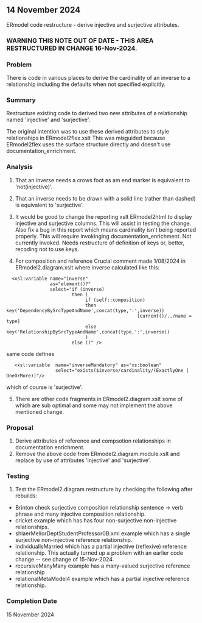 
## 14 November 2024
ERmodel code restructure  - derive injective and surjective attributes.

### WARNING THIS NOTE OUT OF DATE - THIS AREA RESTRUCTURED IN CHANGE 16-Nov-2024.

### Problem
There is code in various places to derive the cardinality of an inverse to a relationship including the defaults when not specified explicitly. 

### Summary
Restructure existing code to derived two new attributes of a relationship named
'injective' and 'surjective'.

The original intention was to use these derived attributes to style relationships in ERmodel2flex.xslt This was misguided because ERmodel2flex uses the surface structure directly and doesn't use documentation_enrichment.

### Analysis
1. That an inverse needs a crows foot as am end marker is equivalent to 'not(injective)'.
2. That an inverse needs to be drawn with a solid line (rather than dashed) is equivalent to 'surjective'.
3. It would be good to change the reporting xslt ERmodel2html to display injective and surjective columns. 
 This will assist in testing the change.
 Also fix a bug in this report which means cardinality isn't being reported properly.
 This will require invokinging documentation_enrichment. Not currently invoked.
 Needs restructure of definition of keys or, better, recoding not to use keys. 

4. For composition and reference
Crucial comment made 1/08/2024 in ERmodel2.diagram.xslt
where inverse calculated like this:
```
  <xsl:variable name="inverse" 
                as="element()?"
                select="if (inverse) 
                        then (
                             if (self::composition)
                             then key('DependencyBySrcTypeAndName',concat(type,':',inverse))
                                                [current()/../name = type]
                             else key('RelationshipBySrcTypeAndName',concat(type,':',inverse)) 
                             )
                        else ()" />
```
same code defines
```
   <xsl:variable  name="inverseMandatory" as="xs:boolean"
                  select="exists($inverse/cardinality/(ExactlyOne | OneOrMore))"/>
```
which of course is 'surjective'.

5. There are other code fragments in ERmodel2.diagram.xslt some of which are 
sub optimal and some may not implement the above mentioned change.

### Proposal
1. Derive attributes of reference and compsotion relationships in documentation enrichment.
2. Remove the above code from ERmodel2.diagram.module.xslt and replace by use of attributes 'injective' and 'surjective'.

### Testing
1. Test the ERmodel2.diagram restructure by checking the following after rebuilds:
+ Brinton check surjective composition relationship sentence -> verb phrase and many injective composition relationship. 
+ cricket example which has has four non-surjective non-injective relationships.
+ shlaerMellorDeptStudentProfessor0B.xml example which has a single surjective non-injective reference relationship.
+ individualIsMarried which has a partial injective (reflexive) reference relationship.
This actually turned up a problem with an earlier code change -- see change of 15-Nov-2024.
+ recursiveManyMany example  has a many-valued surjective  reference relationship
+ relationalMetaModel4 example which has a partial injective reference relationship.
                                       
### Completion Date 
15 November 2024
